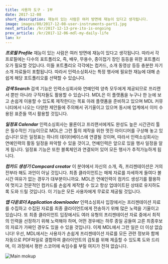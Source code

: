 ```yaml
---
title: 사용자 도구 - 1부
date: 2017-12-08
short_description: 재능이 있는 사람은 여러 방면에 재능이 있다고 생각됩니다.
image: images/80/2017-12-08-user-instruments-part1.jpg
next_article: /kr/2017-12-13-pre-ito-is-ongoing
prev_article: /kr/2017-12-06-mdl-my-daily-life
lan: kr
---
```


***프로필 Profile***
재능이 있는 사람은 여러 방면에 재능이 있다고 생각됩니다. 따라서 각 프로필에는 다수의 포트폴리오, 즉, 배우, 무용수, 종이접기 장인 등등을 위한 포트폴리오가 필요할 것입니다. 이들 포트폴리오 각각에는 컴카드, 소개 동영상 등등 충분한 자기 소개 자료들이 포함됩니다. 따라서 인력소싱회사는 특정 행사에 필요한 재능에 대해 손쉽게 해당 포트폴리오를 선택할 수 있습니다. 

***검색 Search***
검색 기능은 인력소싱회사와 연예인력 양측 모두에게 제공되므로 프리랜서 뿐만 아니라 구직자들도 활용할 수 있습니다. MDL은 이 플랫폼을 누구나 한 눈에 보고 손쉽게 이용할 수 있도록 제작한다는 목표 아래 플랫폼을 준비하고 있으며 MDL 커뮤니티에서 나오는 다양한 제안들에 주의해서 귀기울이고 있으며 동시에 업계에서 이미 수용된 표준들 역시 활용할 것입니다. 

***일정표 Calendar***
인력소싱회사는 물론이고 프리랜서에게도 완성도 높은 시간관리 툴은 필수적인 기능이므로 MDL은 그런 툴의 제작을 위한 멋진 아이디어를 구상해 놓고 있습니다! 모든 일정표는 하나의 데이터베이스에 연결될 것이며, 따라서 인력소싱회사는 연예인력의 활동 일정을 파악할 수 있을 것이고, 연예인력은 앞으로 있을 행사 일정을 알게 됩니다. 일정표 기능은 또한 블록체인과 연결되어 있어 모든 행사가 추적가능하게 됩니다. 

***컴카드 생성기 Compcard creator***
이 분야에서 자신의 소개, 즉, 프리젠테이션은 거의 전부라 해도 과언이 아닐 것입니다. 최종 클라이언트는 매체 자료를 자세하게 들여다 볼 시간 여유가 없는 경우가 대부분이니까요. MDL은 연예인력이 컴카드 생성기를 활용하여 멋지고 전문적인 컴카드를 손쉽게 제작할 수 있고 항상 업데이트된 상태로 유지하도록 도와 드릴 것입니다. 이 기능은 모든 사용자에게 무료로 제공될 것입니다. 

***앱 다운로더 Application downloader***
인력소싱회사 입장에서는 프리젠테이션 자료를 수집하고 수집된 자료를 최종 클라이언트에게 전송하기 위해 많은 노력을 기울이고 있습니다. 또 최종 클라이언트 입장에서도 여러 유형의 프리젠테이션 자료 중에서 최적의 인력을 선정하기 위해 노력해야 하며, 어떤 경우에는 하루 종일 공들여 고른 최종후보의 자료가 가짜인 경우도 있을 수 있을 것입니다. 이제 MDL에서 그런 일은 더 이상 없습니다! 우선, MDL에서는 사용자가 손쉽게 프리젠테이션 자료를 모든 관련 정보와 함께 자동으로 PDF파일로 결합하여 클라이언트의 검토를 위해 제출할 수 있도록 도와 드리며, 이 과정에서 평판 스코어에 속임수를 부릴 여지가 전혀 없습니다.
 

![Main mokup](https://gateway.ipfs.io/ipfs/QmVy4G5JewzqyEkLa2XTsNxmHaKx1Az5JQ7g348xZncvHU/main%20mokup.jpg)
